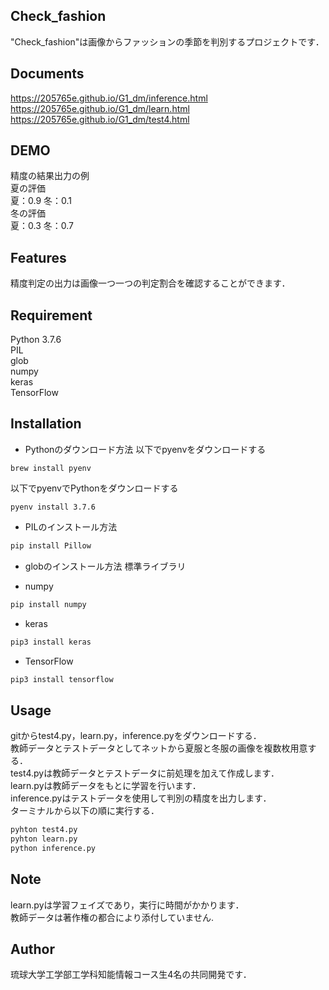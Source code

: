 ## Check_fashion
"Check_fashion"は画像からファッションの季節を判別するプロジェクトです．

## Documents
https://205765e.github.io/G1_dm/inference.html <br>
https://205765e.github.io/G1_dm/learn.html <br>
https://205765e.github.io/G1_dm/test4.html

## DEMO
精度の結果出力の例<br>
夏の評価<br>
夏：0.9 冬：0.1<br>
冬の評価<br>
夏：0.3 冬：0.7


## Features
精度判定の出力は画像一つ一つの判定割合を確認することができます．


## Requirement
Python 3.7.6<br>
PIL<br>
glob<br>
numpy<br>
keras<br>
TensorFlow


## Installation
- Pythonのダウンロード方法
以下でpyenvをダウンロードする
```
brew install pyenv
```
以下でpyenvでPythonをダウンロードする
```
pyenv install 3.7.6
```
- PILのインストール方法
```python
pip install Pillow
```
- globのインストール方法
標準ライブラリ

- numpy
```python
pip install numpy
```

- keras
```python
pip3 install keras
```
- TensorFlow
```python
pip3 install tensorflow
```

## Usage
gitからtest4.py，learn.py，inference.pyをダウンロードする．<br>
教師データとテストデータとしてネットから夏服と冬服の画像を複数枚用意する．<br>
test4.pyは教師データとテストデータに前処理を加えて作成します．<br>
learn.pyは教師データをもとに学習を行います．<br>
inference.pyはテストデータを使用して判別の精度を出力します．<br>
ターミナルから以下の順に実行する．
```python
pyhton test4.py
pyhton learn.py
python inference.py
```

## Note
learn.pyは学習フェイズであり，実行に時間がかかります．<br>
教師データは著作権の都合により添付していません.


## Author
琉球大学工学部工学科知能情報コース生4名の共同開発です．
